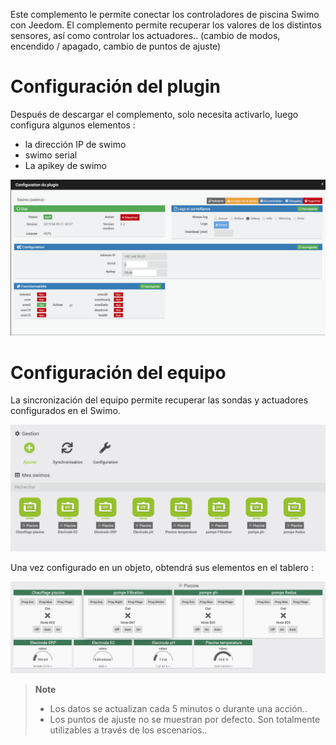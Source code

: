 Este complemento le permite conectar los controladores de piscina Swimo con Jeedom.
El complemento permite recuperar los valores de los distintos sensores, así como controlar los actuadores.. (cambio de modos, encendido / apagado, cambio de puntos de ajuste)

Configuración del plugin
=======================

Después de descargar el complemento, solo necesita activarlo,
luego configura algunos elementos :

- la dirección IP de swimo
- swimo serial
- La apikey de swimo

![swimo](../images/swimo1.png)

Configuración del equipo
=============================

La sincronización del equipo permite recuperar las sondas y actuadores configurados en el Swimo.

![swimo2](../images/swimo2.png)

Una vez configurado en un objeto, obtendrá sus elementos en el tablero :

![swimo3](../images/swimo3.png)

> **Note**
>
> - Los datos se actualizan cada 5 minutos o durante una acción..
> - Los puntos de ajuste no se muestran por defecto.
> Son totalmente utilizables a través de los escenarios..
